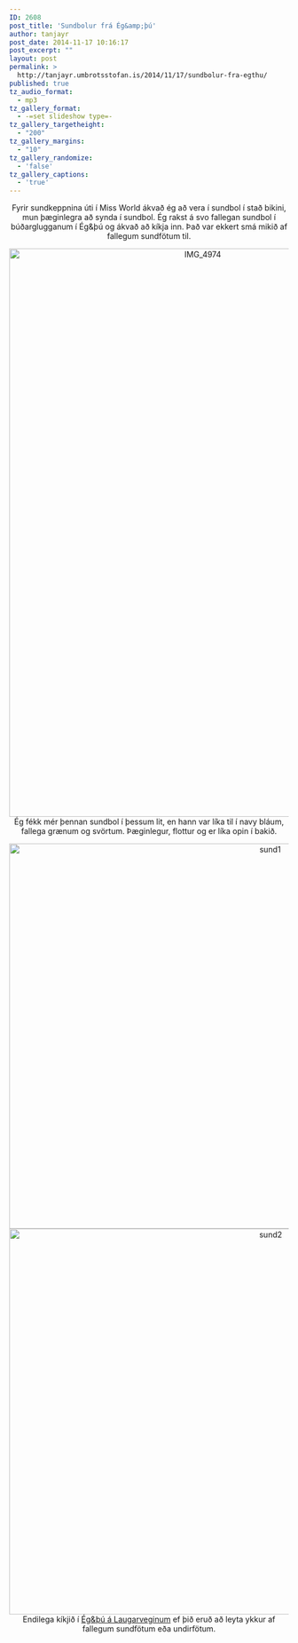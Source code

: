 ```yaml
---
ID: 2608
post_title: 'Sundbolur frá Ég&amp;þú'
author: tanjayr
post_date: 2014-11-17 10:16:17
post_excerpt: ""
layout: post
permalink: >
  http://tanjayr.umbrotsstofan.is/2014/11/17/sundbolur-fra-egthu/
published: true
tz_audio_format:
  - mp3
tz_gallery_format:
  - -=set slideshow type=-
tz_gallery_targetheight:
  - "200"
tz_gallery_margins:
  - "10"
tz_gallery_randomize:
  - 'false'
tz_gallery_captions:
  - 'true'
---
```

<p style="text-align: center;">Fyrir sundkeppnina úti í Miss World ákvað ég að vera í sundbol í stað bikini, mun þæginlegra að synda í sundbol. Ég rakst á svo fallegan sundbol í búðarglugganum í Ég&amp;þú og ákvað að kíkja inn. Það var ekkert smá mikið af fallegum sundfötum til.</p>
<p style="text-align: center;"><img class="aligncenter size-large wp-image-2609" src="http://www.tanjayr.com/wp-content/uploads/2014/11/IMG_4974-682x1024.jpg" alt="IMG_4974" width="682" height="1024" />Ég fékk mér þennan sundbol í þessum lit, en hann var líka til í navy bláum, fallega grænum og svörtum. Þæginlegur, flottur og er líka opin í bakið.</p>
<p style="text-align: center;"><img class="aligncenter  wp-image-2610" src="http://www.tanjayr.com/wp-content/uploads/2014/11/sund1.jpg" alt="sund1" width="925" height="694" />
<img class="aligncenter  wp-image-2611" src="http://www.tanjayr.com/wp-content/uploads/2014/11/sund2.jpg" alt="sund2" width="927" height="695" />
Endilega kíkjið í <a title="Ég&amp;þú á laugarveginum" href="https://www.facebook.com/pages/Undirfataverslun-Ég-og-Þú/135325019899171?fref=ts" target="_blank">Ég&amp;þú á Laugarveginum</a> ef þið eruð að leyta ykkur af fallegum sundfötum eða undirfötum.</p>